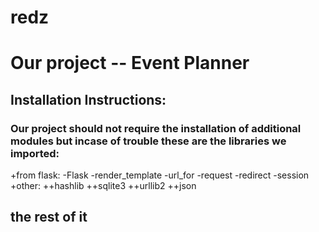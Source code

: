 # redz
# Our project -- Event Planner

## Installation Instructions:
### Our project should not require the installation of additional modules but incase of trouble these are the libraries we imported:
+from flask:
-Flask
-render_template
-url_for
-request
-redirect
-session
+other:
++hashlib
++sqlite3
++urllib2
++json

## the rest of it
